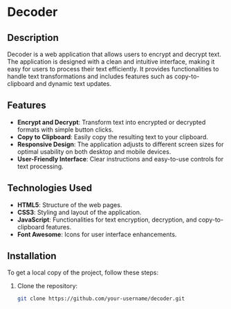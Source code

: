 # Decoder

## Description

Decoder is a web application that allows users to encrypt and decrypt text. The application is designed with a clean and intuitive interface, making it easy for users to process their text efficiently. It provides functionalities to handle text transformations and includes features such as copy-to-clipboard and dynamic text updates.

## Features

- **Encrypt and Decrypt**: Transform text into encrypted or decrypted formats with simple button clicks.
- **Copy to Clipboard**: Easily copy the resulting text to your clipboard.
- **Responsive Design**: The application adjusts to different screen sizes for optimal usability on both desktop and mobile devices.
- **User-Friendly Interface**: Clear instructions and easy-to-use controls for text processing.

## Technologies Used

- **HTML5**: Structure of the web pages.
- **CSS3**: Styling and layout of the application.
- **JavaScript**: Functionalities for text encryption, decryption, and copy-to-clipboard features.
- **Font Awesome**: Icons for user interface enhancements.

## Installation

To get a local copy of the project, follow these steps:

1. Clone the repository:
   ```bash
   git clone https://github.com/your-username/decoder.git
